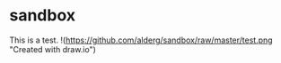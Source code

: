 # sandbox
This is a test.
!(https://github.com/alderg/sandbox/raw/master/test.png "Created with draw.io")
